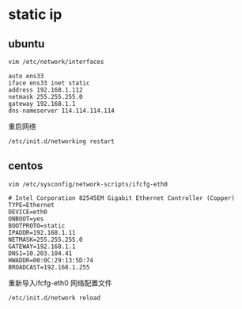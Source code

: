 # static ip

## ubuntu

```bash
vim /etc/network/interfaces
```

```text
auto ens33
iface ens33 inet static
address 192.168.1.112
netmask 255.255.255.0
gateway 192.168.1.1
dns-nameserver 114.114.114.114
```

重启网络

```bash
/etc/init.d/networking restart
```

## centos

```bash
vim /etc/sysconfig/network-scripts/ifcfg-eth0
```

```text
# Intel Corporation 82545EM Gigabit Ethernet Controller (Copper)
TYPE=Ethernet
DEVICE=eth0
ONBOOT=yes
BOOTPROTO=static
IPADDR=192.168.1.11
NETMASK=255.255.255.0
GATEWAY=192.168.1.1
DNS1=10.203.104.41
HWADDR=00:0C:29:13:5D:74
BROADCAST=192.168.1.255
```

重新导入ifcfg-eth0 网络配置文件

```bash
/etc/init.d/network reload
```